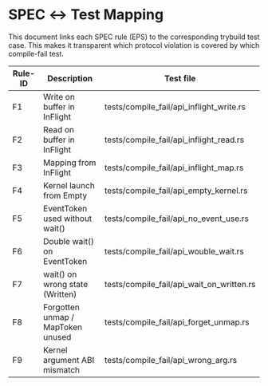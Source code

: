 # SPEC ↔ Test Mapping

This document links each SPEC rule (EPS) to the corresponding trybuild
test case. This makes it transparent which protocol violation is covered
by which compile-fail test.

| Rule-ID | Description                        | Test file                                   |
|---------|------------------------------------|---------------------------------------------|
| F1      | Write on buffer in InFlight        | tests/compile_fail/api_inflight_write.rs    |
| F2      | Read on buffer in InFlight         | tests/compile_fail/api_inflight_read.rs     |
| F3      | Mapping from InFlight              | tests/compile_fail/api_inflight_map.rs      |
| F4      | Kernel launch from Empty           | tests/compile_fail/api_empty_kernel.rs      |
| F5      | EventToken used without wait()     | tests/compile_fail/api_no_event_use.rs      |
| F6      | Double wait() on EventToken        | tests/compile_fail/api_wouble_wait.rs       |
| F7      | wait() on wrong state (Written)    | tests/compile_fail/api_wait_on_written.rs   |
| F8      | Forgotten unmap / MapToken unused  | tests/compile_fail/api_forget_unmap.rs      |
| F9      | Kernel argument ABI mismatch       | tests/compile_fail/api_wrong_arg.rs         |

